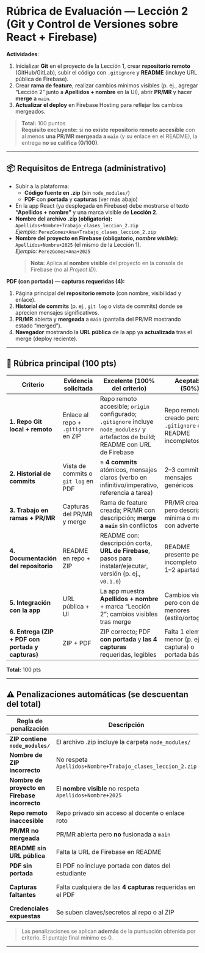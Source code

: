 # Rúbrica de Evaluación — Lección 2 (Git y Control de Versiones sobre React + Firebase)
**Actividades**:  
1) Inicializar **Git** en el proyecto de la Lección 1, crear **repositorio remoto** (GitHub/GitLab), subir el código con `.gitignore` y **README** (incluye URL pública de Firebase).  
2) Crear **rama de feature**, realizar cambios mínimos visibles (p. ej., agregar “Lección 2” junto a **Apellidos + nombre** en la UI), abrir **PR/MR** y hacer **merge** a `main`.  
3) **Actualizar el deploy** en Firebase Hosting para reflejar los cambios mergeados.

> **Total:** 100 puntos  
> **Requisito excluyente:** si **no existe repositorio remoto accesible** con al menos **una PR/MR mergeada a `main`** (y su enlace en el README), la entrega **no se califica (0/100)**.

---

## 📦 Requisitos de Entrega (administrativo)
- Subir a la plataforma:
  - **Código fuente en .zip** (sin `node_modules/`)
  - **PDF** con **portada** y **capturas** (ver más abajo)
- En la app React (ya desplegada en Firebase) debe mostrarse el texto **“Apellidos + nombre”** y una marca visible de **Lección 2**.
- **Nombre del archivo .zip (obligatorio):** `Apellidos+Nombre+Trabajo_clases_leccion_2.zip`  
  _Ejemplo:_ `PerezGomez+Ana+Trabajo_clases_leccion_2.zip`
- **Nombre del proyecto en Firebase (obligatorio, *nombre visible*):** `Apellidos+Nombre+2025` (el mismo de la Lección 1).  
  _Ejemplo:_ `PerezGomez+Ana+2025`  
  > **Nota:** Aplica al **nombre visible** del proyecto en la consola de Firebase (no al *Project ID*).

**PDF (con portada) — capturas requeridas (4):**
1) Página principal del **repositorio remoto** (con nombre, visibilidad y enlace).  
2) **Historial de commits** (p. ej., `git log` o vista de commits) donde se aprecien mensajes significativos.  
3) **PR/MR** abierta y **mergeada** a `main` (pantalla del PR/MR mostrando estado “merged”).  
4) **Navegador** mostrando la **URL pública** de la app ya **actualizada** tras el merge (deploy reciente).

---

## 🧪 Rúbrica principal (100 pts)

| Criterio | Evidencia solicitada | Excelente (100% del criterio) | Aceptable (50%) | Insuficiente (0%) | Puntos |
|---|---|---|---|---|---:|
| **1. Repo Git local + remoto** | Enlace al repo + `.gitignore` en ZIP | Repo remoto accesible; `origin` configurado; `.gitignore` incluye `node_modules/` y artefactos de build; README con URL de Firebase | Repo remoto creado pero `.gitignore` o README incompletos | Sin repo remoto o sin vinculación (`origin`) | **15** |
| **2. Historial de commits** | Vista de commits o `git log` en PDF | ≥ **4 commits** atómicos, mensajes claros (verbo en infinitivo/imperativo, referencia a tarea) | 2–3 commits o mensajes genéricos | 0–1 commit o mensajes vacíos/confusos | **20** |
| **3. Trabajo en ramas + PR/MR** | Capturas del PR/MR y merge | Rama de feature creada; PR/MR con descripción; **merge a `main`** sin conflictos | PR/MR creada pero descripción mínima o merge con advertencias | No hay PR/MR o no se mergeó a `main` | **20** |
| **4. Documentación del repositorio** | README en repo + ZIP | README con: descripción corta, **URL de Firebase**, pasos para instalar/ejecutar, versión (p. ej., `v0.1.0`) | README presente pero incompleto (falta 1–2 apartados) | Sin README o sin URL de Firebase | **15** |
| **5. Integración con la app** | URL pública + UI | La app muestra **Apellidos + nombre** + marca “Lección 2”; cambios visibles tras merge | Cambios visibles pero con detalles menores (estilo/ortografía) | Sin cambios visibles respecto a L1 | **10** |
| **6. Entrega (ZIP + PDF con portada y capturas)** | ZIP + PDF | ZIP correcto; PDF **con portada** y **las 4 capturas** requeridas, legibles | Falta 1 elemento menor (p. ej., 1 captura) o portada básica | Faltan ≥2 elementos o PDF no legible | **20** |

**Total:** 100 pts

---

## ⚠️ Penalizaciones automáticas (se descuentan del total)

| Regla de penalización | Descripción | Descuento |
|---|---|---:|
| **ZIP contiene `node_modules/`** | El archivo .zip incluye la carpeta `node_modules/` | **−15 pts** |
| **Nombre de ZIP incorrecto** | No respeta `Apellidos+Nombre+Trabajo_clases_leccion_2.zip` | **−10 pts** |
| **Nombre de proyecto en Firebase incorrecto** | El **nombre visible** no respeta `Apellidos+Nombre+2025` | **−10 pts** |
| **Repo remoto inaccesible** | Repo privado sin acceso al docente o enlace roto | **−20 pts** |
| **PR/MR no mergeada** | PR/MR abierta pero **no** fusionada a `main` | **−20 pts** |
| **README sin URL pública** | Falta la URL de Firebase en README | **−10 pts** |
| **PDF sin portada** | El PDF no incluye portada con datos del estudiante | **−5 pts** |
| **Capturas faltantes** | Falta cualquiera de las **4 capturas** requeridas en el PDF | **−5 pts c/u** (hasta **−20**) |
| **Credenciales expuestas** | Se suben claves/secretos al repo o al ZIP | **−30 pts** |

> Las penalizaciones se aplican **además** de la puntuación obtenida por criterio. El puntaje final mínimo es 0.

---
